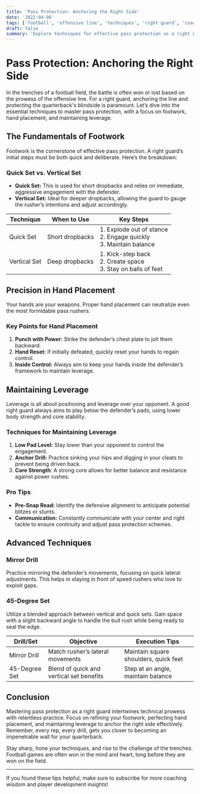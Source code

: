 ```yaml
---
title: 'Pass Protection: Anchoring the Right Side'
date: '2022-04-06'
tags: ['football', 'offensive line', 'techniques', 'right guard', 'coaching', 'player development', 'footwork', 'hand placement', 'leverage']
draft: false
summary: 'Explore techniques for effective pass protection as a right guard, focusing on footwork, hand placement, and maintaining leverage.'
---
```


# Pass Protection: Anchoring the Right Side

In the trenches of a football field, the battle is often won or lost based on the prowess of the offensive line. For a right guard, anchoring the line and protecting the quarterback's blindside is paramount. Let’s dive into the essential techniques to master pass protection, with a focus on footwork, hand placement, and maintaining leverage.

## The Fundamentals of Footwork

Footwork is the cornerstone of effective pass protection. A right guard’s initial steps must be both quick and deliberate. Here’s the breakdown:

### Quick Set vs. Vertical Set

- **Quick Set:** This is used for short dropbacks and relies on immediate, aggressive engagement with the defender.
- **Vertical Set:** Ideal for deeper dropbacks, allowing the guard to gauge the rusher’s intentions and adjust accordingly.

| Technique    | When to Use              | Key Steps                          |
|--------------|--------------------------|------------------------------------|
| Quick Set    | Short dropbacks          | 1. Explode out of stance <br> 2. Engage quickly <br> 3. Maintain balance         |
| Vertical Set | Deep dropbacks           | 1. Kick-step back <br> 2. Create space <br> 3. Stay on balls of feet             |

## Precision in Hand Placement

Your hands are your weapons. Proper hand placement can neutralize even the most formidable pass rushers.

### Key Points for Hand Placement

1. **Punch with Power:** Strike the defender’s chest plate to jolt them backward.
2. **Hand Reset:** If initially defeated, quickly reset your hands to regain control.
3. **Inside Control:** Always aim to keep your hands inside the defender’s framework to maintain leverage.

## Maintaining Leverage

Leverage is all about positioning and leverage over your opponent. A good right guard always aims to play below the defender’s pads, using lower body strength and core stability.

### Techniques for Maintaining Leverage

1. **Low Pad Level:** Stay lower than your opponent to control the engagement.
2. **Anchor Drill:** Practice sinking your hips and digging in your cleats to prevent being driven back.
3. **Core Strength**: A strong core allows for better balance and resistance against power rushes.

### Pro Tips

- **Pre-Snap Read:** Identify the defensive alignment to anticipate potential blitzes or stunts.
- **Communication:** Constantly communicate with your center and right tackle to ensure continuity and adjust pass protection schemes.

## Advanced Techniques

### Mirror Drill

Practice mirroring the defender’s movements, focusing on quick lateral adjustments. This helps in staying in front of speed rushers who love to exploit gaps.

### 45-Degree Set

Utilize a blended approach between vertical and quick sets. Gain space with a slight backward angle to handle the bull rush while being ready to seal the edge.

| Drill/Set           | Objective                                   | Execution Tips                         |
|---------------------|---------------------------------------------|----------------------------------------|
| Mirror Drill        | Match rusher’s lateral movements            | Maintain square shoulders, quick feet  |
| 45-Degree Set       | Blend of quick and vertical set benefits    | Step at an angle, maintain balance     |

## Conclusion

Mastering pass protection as a right guard intertwines technical prowess with relentless practice. Focus on refining your footwork, perfecting hand placement, and maintaining leverage to anchor the right side effectively. Remember, every rep, every drill, gets you closer to becoming an impenetrable wall for your quarterback.

Stay sharp, hone your techniques, and rise to the challenge of the trenches. Football games are often won in the mind and heart, long before they are won on the field.

---

If you found these tips helpful, make sure to subscribe for more coaching wisdom and player development insights!
```
